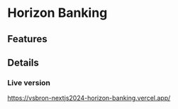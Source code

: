 # Horizon Banking

## Features

## Details

### Live version

https://vsbron-nextjs2024-horizon-banking.vercel.app/
